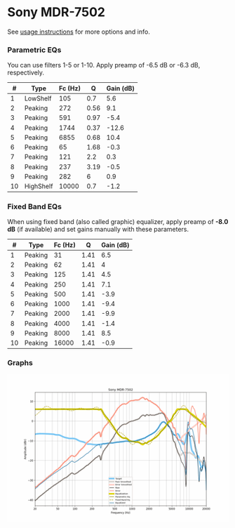 # Sony MDR-7502
See [usage instructions](https://github.com/jaakkopasanen/AutoEq#usage) for more options and info.

### Parametric EQs
You can use filters 1-5 or 1-10. Apply preamp of -6.5 dB or -6.3 dB, respectively.

|   # | Type      |   Fc (Hz) |    Q |   Gain (dB) |
|-----|-----------|-----------|------|-------------|
|   1 | LowShelf  |       105 | 0.7  |         5.6 |
|   2 | Peaking   |       272 | 0.56 |         9.1 |
|   3 | Peaking   |       591 | 0.97 |        -5.4 |
|   4 | Peaking   |      1744 | 0.37 |       -12.6 |
|   5 | Peaking   |      6855 | 0.68 |        10.4 |
|   6 | Peaking   |        65 | 1.68 |        -0.3 |
|   7 | Peaking   |       121 | 2.2  |         0.3 |
|   8 | Peaking   |       237 | 3.19 |        -0.5 |
|   9 | Peaking   |       282 | 6    |         0.9 |
|  10 | HighShelf |     10000 | 0.7  |        -1.2 |

### Fixed Band EQs
When using fixed band (also called graphic) equalizer, apply preamp of **-8.0 dB** (if available) and set gains manually with these parameters.

|   # | Type    |   Fc (Hz) |    Q |   Gain (dB) |
|-----|---------|-----------|------|-------------|
|   1 | Peaking |        31 | 1.41 |         6.5 |
|   2 | Peaking |        62 | 1.41 |         4   |
|   3 | Peaking |       125 | 1.41 |         4.5 |
|   4 | Peaking |       250 | 1.41 |         7.1 |
|   5 | Peaking |       500 | 1.41 |        -3.9 |
|   6 | Peaking |      1000 | 1.41 |        -9.4 |
|   7 | Peaking |      2000 | 1.41 |        -9.9 |
|   8 | Peaking |      4000 | 1.41 |        -1.4 |
|   9 | Peaking |      8000 | 1.41 |         8.5 |
|  10 | Peaking |     16000 | 1.41 |        -0.9 |

### Graphs
![](./Sony%20MDR-7502.png)
